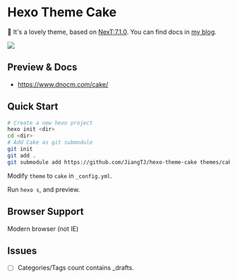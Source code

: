 # Hexo Theme Cake

:cake: It's a lovely theme, based on [NexT:7.1.0](https://github.com/theme-next/hexo-theme-next). You can find docs in [my blog](https://www.dnocm.com/cake/).

<img src="https://img.shields.io/badge/hexo-%3E%3D%203.5.0-blue.svg">

## Preview & Docs

- https://www.dnocm.com/cake/

## Quick Start

```bash
# Create a new hexo project
hexo init <dir>
cd <dir>
# Add Cake as git submodule
git init
git add .
git submodule add https://github.com/JiangTJ/hexo-theme-cake themes/cake
```

Modify `theme` to `cake` in `_config.yml`.

Run `hexo s`, and preview.

## Browser Support
Modern browser (not IE)

## Issues
- [ ] Categories/Tags count contains _drafts.
